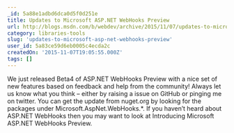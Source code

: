```yaml
---
_id: 5a88e1adbd6dca0d5f0d251e
title: Updates to Microsoft ASP.NET WebHooks Preview
url: http://blogs.msdn.com/b/webdev/archive/2015/11/07/updates-to-microsoft-asp-net-webhooks-preview.aspx
category: libraries-tools
slug: 'updates-to-microsoft-asp-net-webhooks-preview'
user_id: 5a83ce59d6eb0005c4ecda2c
createdOn: '2015-11-07T19:05:55.000Z'
tags: []
---
```


We just released Beta4 of ASP.NET WebHooks Preview with a nice set of new features based on feedback and help from the community! Always let us know what you think – either by raising a issue on GitHub or pinging me on twitter. You can get the update from nuget.org by looking for the packages under Microsoft.AspNet.WebHooks.*. If you haven’t heard about ASP.NET WebHooks then you may want to look at Introducing Microsoft ASP.NET WebHooks Preview.

